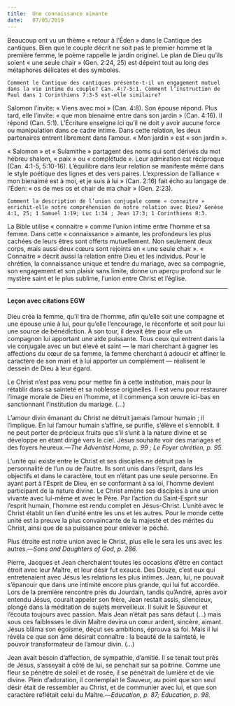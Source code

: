 ```yaml
---
title:  Une connaissance aimante
date:   07/05/2019
---
```


Beaucoup ont vu un thème « retour à l’Éden » dans le Cantique des cantiques. Bien que le couple décrit ne soit pas le premier homme et la première femme, le poème rappelle le jardin originel. Le plan de Dieu qu’ils soient « une seule chair » (Gen. 2:24, 25) est dépeint tout au long des métaphores délicates et des symboles.

`Comment le Cantique des cantiques présente-t-il un engagement mutuel dans la vie intime du couple? Can. 4:7-5:1. Comment l’instruction de Paul dans 1 Corinthiens 7:3-5 est-elle similaire?`

Salomon l’invite: « Viens avec moi » (Can. 4:8). Son épouse répond. Plus tard, elle l’invite: « que mon bienaimé entre dans son jardin » (Can. 4:16). Il répond (Can. 5:1). L’Écriture enseigne ici qu’il ne doit y avoir aucune force ou manipulation dans ce cadre intime. Dans cette relation, les deux partenaires entrent librement dans l’amour. « Mon jardin » est « son jardin ».

« Salomon » et « Sulamithe » partagent des noms qui sont dérivés du mot hébreu shalom, « paix » ou « complétude ». Leur admiration est réciproque (Can. 4:1-5, 5:10-16). L’équilibre dans leur relation se manifeste même dans le style poétique des lignes et des vers paires. L’expression de l’alliance « mon bienaimé est à moi, et je suis à lui » (Can. 2:16) fait écho au langage de l’Éden: « os de mes os et chair de ma chair » (Gen. 2:23).

`Comment la description de l’union conjugale comme « connaitre » enrichit-elle notre compréhension de notre relation avec Dieu? Genèse 4:1, 25; 1 Samuel 1:19; Luc 1:34 ; Jean 17:3; 1 Corinthiens 8:3.`

La Bible utilise « connaitre » comme l’union intime entre l’homme et sa femme. Dans cette « connaissance » aimante, les profondeurs les plus cachées de leurs êtres sont offerts mutuellement. Non seulement deux corps, mais aussi deux cœurs sont rejoints en « une seule chair ». « Connaitre » décrit aussi la relation entre Dieu et les individus. Pour le chrétien, la connaissance unique et tendre du mariage, avec sa compagnie, son engagement et son plaisir sans limite, donne un aperçu profond sur le mystère saint et le plus sublime, l’union entre Christ et l’église.

---

#### Leçon avec citations EGW

Dieu créa la femme, qu’il tira de l’homme, afin qu’elle soit une compagne et une épouse unie à lui, pour qu’elle l’encourage, le réconforte et soit pour lui une source de bénédiction. À son tour, il devait être pour elle un compagnon lui apportant une aide puissante. Tous ceux qui entrent dans la vie conjugale avec un but élevé et saint — le mari cherchant à gagner les affections du cœur de sa femme, la femme cherchant à adoucir et affiner le caractère de son mari et à lui apporter un complément — réalisent le dessein de Dieu à leur égard.

Le Christ n’est pas venu pour mettre fin à cette institution, mais pour la rétablir dans sa sainteté et sa noblesse originelles. Il est venu pour restaurer l’image morale de Dieu en l’homme, et il commença son œuvre ici-bas en sanctionnant l’institution du mariage. (...) 

L’amour divin émanant du Christ ne détruit jamais l’amour humain ; il l’implique. En lui l’amour humain s’affine, se purifie, s’élève et s’ennoblit. Il ne peut porter de précieux fruits que s’il s’unit à la nature divine et se développe en étant dirigé vers le ciel. Jésus souhaite voir des mariages et des foyers heureux.—_The Adventist Home, p. 99 ; Le Foyer chrétien, p. 95._

L’unité qui existe entre le Christ et ses disciples ne détruit pas la personnalité de l’un ou de l’autre. Ils sont unis dans l’esprit, dans les objectifs et dans le caractère, tout en n’étant pas une seule personne. En ayant part à l’Esprit de Dieu, en se conformant à sa loi, l’homme devient participant de la nature divine. Le Christ amène ses disciples à une union vivante avec lui-même et avec le Père. Par l’action du Saint-Esprit sur l’esprit humain, l’homme est rendu complet en Jésus-Christ. L’unité avec le Christ établit un lien d’unité  entre les uns et les autres. Pour le monde cette unité est la preuve la plus convaincante de la majesté et  des mérites du Christ, ainsi que de sa puissance pour enlever le péché.

Plus étroite est notre union avec le Christ, plus elle le sera les uns avec les autres.—_Sons and Daughters of God, p. 286._

Pierre, Jacques et Jean cherchaient toutes les occasions d’être en contact étroit avec leur Maître, et leur désir fut exaucé. Des Douze, c’est eux qui entretenaient avec Jésus les relations les plus intimes. Jean, lui, ne pouvait s’épanouir que dans une intimité encore plus grande, qui lui fut accordée. Lors de la première rencontre près du Jourdain, tandis qu’André, après avoir entendu Jésus, courait appeler son frère, Jean restait assis, silencieux, plongé dans la méditation de sujets merveilleux. 	Il suivit le Sauveur et l’écouta toujours avec passion. Mais Jean n’était pas sans défaut (...) mais sous ces faiblesses le divin Maître devina un cœur ardent, sincère, aimant. Jésus blâma son égoïsme, déçut ses ambitions, éprouva sa foi. Mais il lui révéla ce que son âme désirait connaître : la beauté de la sainteté, le pouvoir transformateur de l’amour divin. (...)

Jean avait besoin d’affection, de sympathie, d’amitié. Il se tenait tout près de Jésus, s’asseyait à côté de lui, se penchait sur sa poitrine. Comme une fleur se pénètre de soleil et de rosée, il se pénétrait de lumière et de vie divine. Plein d’adoration, il contemplait le Sauveur, au point que son seul désir était de ressembler au Christ, et de communier avec lui, et que son caractère reflétait celui du Maître.—_Education, p. 87; Éducation, p. 98._
